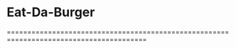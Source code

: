 # Eat-Da-Burger

========================================================================================